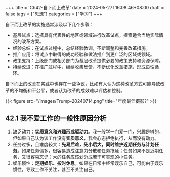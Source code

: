 +++
title = 'Ch42-自下而上改革'
date = 2024-05-27T16:08:46+08:00
draft = false
tags = ["思想"]
categories = ["学习"]
+++

自下而上改革的实施通常涉及以下几个步骤：

* 基层试点：选择具有代表性的地区或领域进行改革试点，探索适合当地实际情况的改革方案。
* 经验总结：在试点过程中，总结经验教训，不断调整和完善改革措施。
* 推广应用：将试点中取得的成功经验和做法推广到更广泛的区域或领域。
* 政策支持：上级部门或相关部门为基层改革提供必要的政策支持和资源保障。
* 持续改进：在推广过程中，继续收集反馈，不断优化改革措施，形成良性循环。

自下而上的改革在实践中也存在一些争议，比如有人认为这种改革方式可能导致改革的不均衡和不公平，或者认为改革的成效难以评估和控制。

{{< figure src="/images/Trump-20240714.png" title="年度最佳摄影?" >}}

## 42.1 我不爱工作的一般性原因分析

1. 缺乏动力：**实质意义和兴趣形成驱动力**。我一般学一门爱一门，兴趣是够的，但如果自己认为该工作没有**实质意义**，我会心态拒绝执行，从而没有动力。
2. 任务过多，且难度较大：**先易后难，先小后大，同时维护近期任务与计划任务**。如果任务偏多，很容易造成注意力分散和任务拖延；任务如果不是近期任务，又很容易忘记；大的任务应该划分成若干可实现的小任务。
3. 娱乐惯性：**定期娱乐、按时休息**。如果在日常中经常娱乐自己，可能由于娱乐惯性，导致工作不关注，甚至不关注自己。
